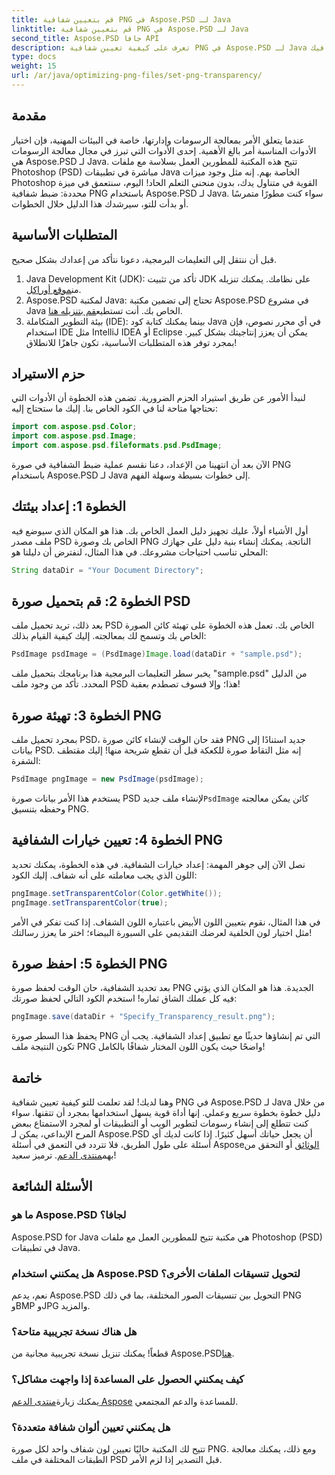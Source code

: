 ```yaml
---
title: قم بتعيين شفافية PNG في Aspose.PSD لـ Java
linktitle: قم بتعيين شفافية PNG في Aspose.PSD لـ Java
second_title: Aspose.PSD جافا API
description: تعرف على كيفية تعيين شفافية PNG في Aspose.PSD لـ Java من خلال برنامج تعليمي سهل خطوة بخطوة. مثالي للمطورين ومصممي الجرافيك.
type: docs
weight: 15
url: /ar/java/optimizing-png-files/set-png-transparency/
---
```

## مقدمة
عندما يتعلق الأمر بمعالجة الرسومات وإدارتها، خاصة في البيئات المهنية، فإن اختيار الأدوات المناسبة أمر بالغ الأهمية. إحدى الأدوات التي تبرز في مجال معالجة الرسومات هي Aspose.PSD لـ Java. تتيح هذه المكتبة للمطورين العمل بسلاسة مع ملفات Photoshop (PSD) مباشرة في تطبيقات Java الخاصة بهم. إنه مثل وجود ميزات Photoshop القوية في متناول يدك، بدون منحنى التعلم الحاد! اليوم، سنتعمق في ميزة محددة: ضبط شفافية PNG باستخدام Aspose.PSD لـ Java. سواء كنت مطورًا متمرسًا أو بدأت للتو، سيرشدك هذا الدليل خلال الخطوات.
## المتطلبات الأساسية
قبل أن ننتقل إلى التعليمات البرمجية، دعونا نتأكد من إعدادك بشكل صحيح.
1.  Java Development Kit (JDK): تأكد من تثبيت JDK على نظامك. يمكنك تنزيله من[موقع أوراكل](https://www.oracle.com/java/technologies/javase-jdk11-downloads.html).
2.  Aspose.PSD لمكتبة Java: تحتاج إلى تضمين مكتبة Aspose.PSD في مشروع Java الخاص بك. أنت تستطيع[قم بتنزيله هنا](https://releases.aspose.com/psd/java/).
3. بيئة التطوير المتكاملة (IDE): بينما يمكنك كتابة كود Java في أي محرر نصوص، فإن استخدام IDE مثل IntelliJ IDEA أو Eclipse يمكن أن يعزز إنتاجيتك بشكل كبير.
بمجرد توفر هذه المتطلبات الأساسية، تكون جاهزًا للانطلاق!
## حزم الاستيراد
لنبدأ الأمور عن طريق استيراد الحزم الضرورية. تضمن هذه الخطوة أن الأدوات التي نحتاجها متاحة لنا في الكود الخاص بنا. إليك ما ستحتاج إليه:
```java
import com.aspose.psd.Color;
import com.aspose.psd.Image;
import com.aspose.psd.fileformats.psd.PsdImage;
```
الآن بعد أن انتهينا من الإعداد، دعنا نقسم عملية ضبط الشفافية في صورة PNG باستخدام Aspose.PSD لـ Java إلى خطوات بسيطة وسهلة الفهم.
## الخطوة 1: إعداد بيئتك
أول الأشياء أولاً، عليك تجهيز دليل العمل الخاص بك. هذا هو المكان الذي سيوضع فيه ملف مصدر PSD الخاص بك وصورة PNG الناتجة. يمكنك إنشاء بنية دليل على جهازك المحلي تناسب احتياجات مشروعك. في هذا المثال، لنفترض أن دليلنا هو:
```java
String dataDir = "Your Document Directory";
```
## الخطوة 2: قم بتحميل صورة PSD
بعد ذلك، تريد تحميل ملف PSD الخاص بك. تعمل هذه الخطوة على تهيئة كائن الصورة الخاص بك وتسمح لك بمعالجته. إليك كيفية القيام بذلك:
```java
PsdImage psdImage = (PsdImage)Image.load(dataDir + "sample.psd");
```
يخبر سطر التعليمات البرمجية هذا برنامجك بتحميل ملف "sample.psd" من الدليل المحدد. تأكد من وجود ملف PSD هذا؛ وإلا فسوف تصطدم بعقبة!
## الخطوة 3: تهيئة صورة PNG
بمجرد تحميل ملف PSD، فقد حان الوقت لإنشاء كائن صورة PNG جديد استنادًا إلى بيانات PSD. إنه مثل التقاط صورة للكعكة قبل أن تقطع شريحة منها! إليك مقتطف الشفرة:
```java
PsdImage pngImage = new PsdImage(psdImage);
```
 يستخدم هذا الأمر بيانات صورة PSD لإنشاء ملف جديد`PsdImage` كائن يمكن معالجته وحفظه بتنسيق PNG.
## الخطوة 4: تعيين خيارات الشفافية PNG
نصل الآن إلى جوهر المهمة: إعداد خيارات الشفافية. في هذه الخطوة، يمكنك تحديد اللون الذي يجب معاملته على أنه شفاف. إليك الكود:
```java
pngImage.setTransparentColor(Color.getWhite());
pngImage.setTransparentColor(true);
```
في هذا المثال، نقوم بتعيين اللون الأبيض باعتباره اللون الشفاف. إذا كنت تفكر في الأمر مثل اختيار لون الخلفية لعرضك التقديمي على السبورة البيضاء؛ اختر ما يعزز رسالتك!
## الخطوة 5: احفظ صورة PNG
بعد تحديد الشفافية، حان الوقت لحفظ صورة PNG الجديدة. هذا هو المكان الذي يؤتي فيه كل عملك الشاق ثماره! استخدم الكود التالي لحفظ صورتك:
```java
pngImage.save(dataDir + "Specify_Transparency_result.png");
```
يحفظ هذا السطر صورة PNG التي تم إنشاؤها حديثًا مع تطبيق إعداد الشفافية. يجب أن تكون النتيجة ملف PNG واضحًا حيث يكون اللون المختار شفافًا بالكامل!
## خاتمة
وهنا لديك! لقد تعلمت للتو كيفية تعيين شفافية PNG في Aspose.PSD لـ Java من خلال دليل خطوة بخطوة سريع وعملي. إنها أداة قوية يسهل استخدامها بمجرد أن تتقنها. سواء كنت تتطلع إلى إنشاء رسومات لتطوير الويب أو التطبيقات أو لمجرد الاستمتاع ببعض المرح الإبداعي، يمكن لـ Aspose.PSD أن يجعل حياتك أسهل كثيرًا.
 إذا كانت لديك أي أسئلة على طول الطريق، فلا تتردد في التعمق في أسئلة Aspose[الوثائق](https://reference.aspose.com/psd/java/) أو التحقق من بهم[منتدى الدعم](https://forum.aspose.com/c/psd/34). ترميز سعيد!
## الأسئلة الشائعة
### ما هو Aspose.PSD لجافا؟
Aspose.PSD for Java هي مكتبة تتيح للمطورين العمل مع ملفات Photoshop (PSD) في تطبيقات Java.
### هل يمكنني استخدام Aspose.PSD لتحويل تنسيقات الملفات الأخرى؟
نعم، يدعم Aspose.PSD التحويل بين تنسيقات الصور المختلفة، بما في ذلك PNG وBMP وJPG والمزيد.
### هل هناك نسخة تجريبية متاحة؟
قطعاً! يمكنك تنزيل نسخة تجريبية مجانية من Aspose.PSD[هنا](https://releases.aspose.com/).
### كيف يمكنني الحصول على المساعدة إذا واجهت مشاكل؟
 يمكنك زيارة[منتدى الدعم Aspose](https://forum.aspose.com/c/psd/34) للمساعدة والدعم المجتمعي.
### هل يمكنني تعيين ألوان شفافة متعددة؟
تتيح لك المكتبة حاليًا تعيين لون شفاف واحد لكل صورة PNG. ومع ذلك، يمكنك معالجة الطبقات المختلفة في ملف PSD قبل التصدير إذا لزم الأمر.